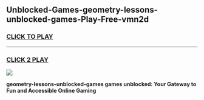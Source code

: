 
## Unblocked-Games-geometry-lessons-unblocked-games-Play-Free-vmn2d
<h3>
<a href="https://premium76.site?title=geometry-lessons-unblocked-games&ref=21A">CLICK TO PLAY</a></h3>
<hr>

<h3>
<a href="https://premium76.site?title=geometry-lessons-unblocked-games&ref=21A">CLICK 2 PLAY</a>
  
</h3>

<a href="https://premium76.site?title=geometry-lessons-unblocked-games&ref=21A"><img src="https://clearcache.store/games.png"></a>


**geometry-lessons-unblocked-games games unblocked: Your Gateway to Fun and Accessible Online Gaming**
